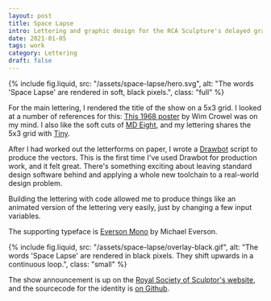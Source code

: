 ```yaml
---
layout: post
title: Space Lapse
intro: Lettering and graphic design for the RCA Sculpture's delayed graduation show.
date: 2021-01-05
tags: work
category: Lettering
draft: false
---
```


{% include fig.liquid, src: "/assets/space-lapse/hero.svg", alt: "The words 'Space Lapse' are rendered in soft, black pixels.", class: "full" %}

For the main lettering, I rendered the title of the show on a 5x3 grid. I looked at a number of references for this: [This 1968 poster](https://www.stedelijk.nl/en/exhibitions/wim-crouwel#image-40975) by Wim Crowel was on my mind. I also like the soft cuts of [MD Eight](https://mass-driver.com/typefaces/md-eight), and my lettering shares the 5x3 grid with [Tiny](https://velvetyne.fr/fonts/tiny/).

After I had worked out the letterforms on paper, I wrote a [Drawbot](https://github.com/justvanrossum/drawbot-skia) script to produce the vectors. This is the first time I've used Drawbot for production work, and it felt great. There's something exciting about leaving standard design software behind and applying a whole new toolchain to a real-world design problem.

Building the lettering with code allowed me to produce things like an animated version of the lettering very easily, just by changing a few input variables.

The supporting typeface is [Everson Mono](https://evertype.com/emono/) by Michael Everson.

{% include fig.liquid, src: "/assets/space-lapse/overlay-black.gif", alt: "The words 'Space Lapse' are rendered in black pixels. They shift upwards in a continuous loop.", class: "small" %}

The show announcement is up on the [Royal Society of Sculptor's website](https://sculptors.org.uk/whats-on/2021/exhibition/space-lapse-rca-sculpture-2020), and the sourcecode for the identity is [on Github](https://github.com/awesomephant/drawbot-experiments).